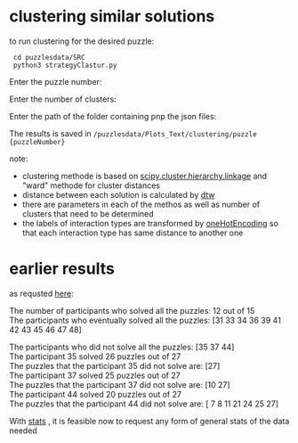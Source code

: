 # clustering similar solutions
to run clustering for the desired puzzle:
```
 cd puzzlesdata/SRC
 python3 strategyClastur.py
```
Enter the puzzle number: 

Enter the number of clusters: 

Enter the path of the folder containing pnp the json files: 


The results is saved in ```/puzzlesdata/Plots_Text/clustering/puzzle {puzzleNumber}```

note:
* clustering methode is based on [scipy.cluster.hierarchy.linkage](https://docs.scipy.org/doc/scipy/reference/generated/scipy.cluster.hierarchy.linkage.html) and "ward" methode for cluster distances
* distance between each solution is calculated by [dtw](https://dtaidistance.readthedocs.io/en/latest/usage/dtw.html#dtw-between-multiple-time-series)
* there are parameters in each of the methos as well as number of clusters that need to be determined 
* the labels of interaction types are transformed by [oneHotEncoding](https://scikit-learn.org/stable/modules/generated/sklearn.preprocessing.OneHotEncoder.html) so that each interaction type has same distance to another one

# earlier results
as requsted [here](https://github.com/svetlanalevit/puzzle-scenes/projects/1#card-88830295):  

The number of participants who solved all the puzzles: 12 out of 15  
The participants who eventually solved all the puzzles:  [31 33 34 36 39 41 42 43 45 46 47 48]  
  
The participants who did not solve all the puzzles:  [35 37 44]  
The participant 35 solved 26 puzzles out of 27  
The puzzles that the participant 35 did not solve are: [27]  
The participant 37 solved 25 puzzles out of 27  
The puzzles that the participant 37 did not solve are: [10 27]  
The participant 44 solved 20 puzzles out of 27  
The puzzles that the participant 44 did not solve are: [ 7  8 11 21 24 25 27]  

With [stats](https://github.com/jinanallan/puzzlesdata/blob/main/stats.py) , it is feasible now to request any form of general stats of the data needed
